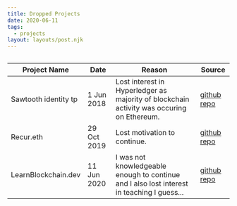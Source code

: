 ```yaml
---
title: Dropped Projects
date: 2020-06-11
tags:
  - projects
layout: layouts/post.njk
---
```


<div style="overflow-x:auto;">
  <table>
    <thead>
      <tr>
        <th>
          Project Name
        </th>
        <th>
          Date
        </th>
        <th>
          Reason
        </th>
        <th>
          Source
        </th>
      </tr>
    </thead>
    <tbody>
      <tr>
        <td>
          Sawtooth identity tp
        </td>
        <td>
          1 Jun 2018
        </td>
        <td>
          Lost interest in Hyperledger as majority of blockchain activity was occuring on Ethereum.
        </td>
        <td>
          <a href="https://github.com/STYJ/sawtooth-identity-tp">github repo</a>
        </td>
      </tr>
      <tr>
        <td>
          Recur.eth
        </td>
        <td>
          29 Oct 2019
        </td>
        <td>
          Lost motivation to continue.
        </td>
        <td>
          <a href="https://github.com/STYJ/Recur.eth">github repo</a>
        </td>
      </tr>
      <tr>
        <td>
          LearnBlockchain.dev
        </td>
        <td>
          11 Jun 2020
        </td>
        <td>
          I was not knowledgeable enough to continue and I also lost interest in teaching I guess...
        </td>
        <td>
          <a href="https://github.com/STYJ/LearnBlockchain.dev">github repo</a>
        </td>
      </tr>
    </tbody>
  </table>
</div>